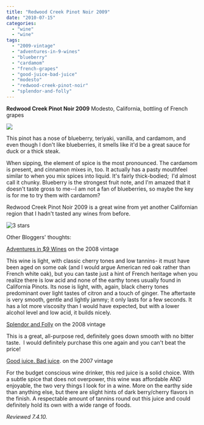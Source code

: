 ```yaml
---
title: "Redwood Creek Pinot Noir 2009"
date: "2010-07-15"
categories:
  - "wine"
  - "wine"
tags:
  - "2009-vintage"
  - "adventures-in-9-wines"
  - "blueberry"
  - "cardamom"
  - "french-grapes"
  - "good-juice-bad-juice"
  - "modesto"
  - "redwood-creek-pinot-noir"
  - "splendor-and-folly"
---
```


**Redwood Creek Pinot Noir 2009** Modesto, California, bottling of French grapes

![](http://www.rebeccagomezfarrell.com/gourmez/photos/redwoodcreekpinot.jpg)

This pinot has a nose of blueberry, teriyaki, vanilla, and cardamom, and even though I don't like blueberries, it smells like it'd be a great sauce for duck or a thick steak.

When sipping, the element of spice is the most pronounced. The cardamom is present, and cinnamon mixes in, too. It actually has a pasty mouthfeel similar to when you mix spices into liquid. It's fairly thick-bodied;  I'd almost call it chunky. Blueberry is the strongest fruit note, and I'm amazed that it doesn't taste gross to me--I am not a fan of blueberries, so maybe the key is for me to try them with cardamom?

Redwood Creek Pinot Noir 2009 is a great wine from yet another Californian region that I hadn't tasted any wines from before.




<div class="caption">

![3 stars](http://www.rebeccagomezfarrell.com/wp-content/uploads/2009/02/rating_avocado1.gif "rating_avocado1")</div>
  Other Bloggers' thoughts:

[Adventures in $9 Wines](http://www.ninebuckwines.com/2009/12/2008-redwood-creek-pinot-noir.html) on the 2008 vintage

This wine is light, with classic cherry tones and low tannins- it must have been aged on some oak (and I would argue American red oak rather than French white oak), but you can taste just a hint of French heritage when you realize there is low acid and none of the earthy tones usually found in California Pinots. Its nose is light, with, again, black cherry tones predominant over light tastes of citron and a touch of ginger. The aftertaste is very smooth, gentle and lightly jammy; it only lasts for a few seconds. It has a lot more viscosity than I would have expected, but with a lower alcohol level and low acid, it builds nicely.

[Splendor and Folly](http://www.splendorandfolly.com/food/cheapskate-wine-review-redwood-creek-pinot-noir-2008) on the 2008 vintage

This is a great, all-purpose red, definitely goes down smooth with no bitter taste.  I would definitely purchase this one again and you can't beat the price!

[Good juice. Bad juice](http://goodjuicebadjuice.com/wordpress/?p=378). on the 2007 vintage

For the budget conscious wine drinker, this red juice is a solid choice. With a subtle spice that does not overpower, this wine was affordable AND enjoyable, the two very things I look for in a wine. More on the earthy side than anything else, but there are slight hints of dark berry/cherry flavors in the finish. A respectable amount of tannins round out this juice and could definitely hold its own with a wide range of foods.

_Reviewed 7.4.10._
